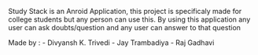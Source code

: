 Study Stack is an Anroid Application, this project is specificaly made for college students but any person can use this. By using this application any user can ask doubts/question and any user can  answer to that question 

Made by : 
          - Divyansh K. Trivedi
          - Jay Trambadiya
          - Raj Gadhavi
